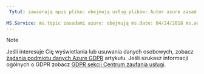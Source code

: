 ```yaml
---
 Tytuł: zawierają opis pliku: obejmują usług plików: Autor azure zasad: eross msft
 
MS.Service: ms.topic zasadami azure: obejmują ms.date: 04/24/2018 ms.author: lizross ms.custom: plik dołączany
---
```


>[!Note] 
>Jeśli interesuje Cię wyświetlania lub usuwania danych osobowych, zobacz [żądania podmiotu danych Azure GDPR](https://docs.microsoft.com/microsoft-365/compliance/gdpr-dsr-azure) artykułu. Jeśli szukasz informacji ogólnych o GDPR zobacz [GDPR sekcji Centrum zaufania usługi](https://www.microsoft.com/en-us/TrustCenter/Privacy/gdpr/default.aspx).